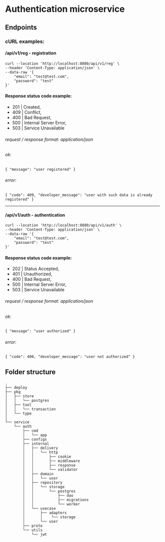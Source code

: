 # Authentication microservice

## Endpoints

### cURL examples:

#### /api/v1/reg - registration
```
curl --location 'http://localhost:8080/api/v1/reg' \
--header 'Content-Type: application/json' \
--data-raw '{
    "email": "test@test.com",
    "password": "test"
}'
```

#### Response status code example:

- 201 | Created, 
- 409 | Conflict,
- 400 | Bad Request,
- 500 | Internal Server Error,
- 503 | Service Unavailable

###### request / response format: application/json

###### ok:
``
{
"message": "user registered"
}
``

###### error:
``
{
"code": 409,
"developer_message": "user with such data is already registered"
}
``

---

#### /api/v1/auth - authentication
```
curl --location 'http://localhost:8080/api/v1/auth' \
--header 'Content-Type: application/json' \
--data-raw '{
    "email": "test@test.com",
    "password": "test"
}'
```

#### Response status code example:

- 202 | Status Accepted,
- 401 | Unauthorized,
- 400 | Bad Request,
- 500 | Internal Server Error,
- 503 | Service Unavailable

###### request / response format: application/json

###### ok:
``
{
"message": "user authorized"
}
``

###### error:
``
{
"code": 400,
"developer_message": "user not authorized"
}
``

## Folder structure
    .
    ├── deploy
    ├── pkg               
    │   ├── store        
    │   │   └── postgres
    │   ├── tool
    │   │   └── transaction
    │   └── type
    │
    └── service
        └── auth
            ├── cmd
            │   └── app
            ├── configs
            ├── internal
            │   ├── delivery
            │   │   └── http
            │   │       ├── cookie
            │   │       ├── middleware
            │   │       ├── response
            │   │       └── validator
            │   ├── domain
            │   │   └── user
            │   ├── repository
            │   │   └── storage
            │   │       └── postgres
            │   │           ├── dao
            │   │           ├── migrations
            │   │           └── worker
            │   └── usecase
            │       ├── adapters
            │       │    └── storage
            │       └── user
            ├── proto
            └── utils
                └── jwt
